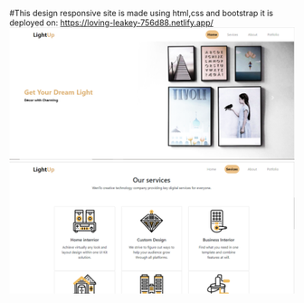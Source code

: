#This design responsive site is made using html,css and bootstrap it is deployed on: https://loving-leakey-756d88.netlify.app/
![Intro](https://github.com/MMaazQureshi/IntenetProgrammingTechniquesUni/blob/main/Task1/screenshots/ss1.PNG)
![Services](https://github.com/MMaazQureshi/IntenetProgrammingTechniquesUni/blob/main/Task1/screenshots/ss2.PNG)

